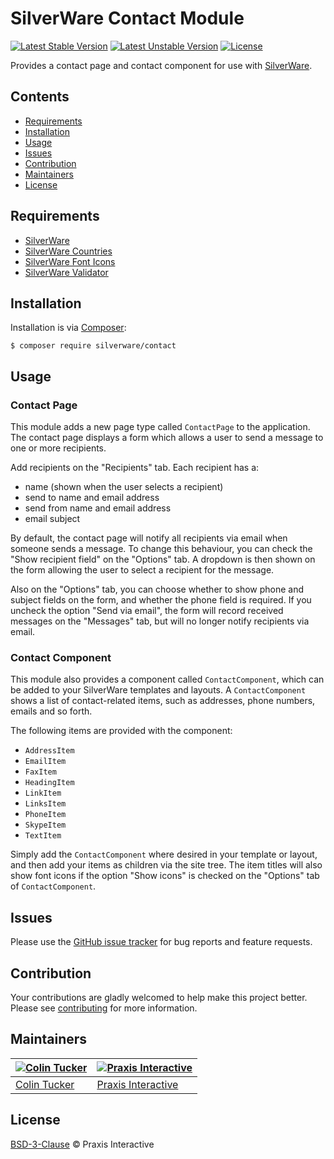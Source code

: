 # SilverWare Contact Module

[![Latest Stable Version](https://poser.pugx.org/silverware/contact/v/stable)](https://packagist.org/packages/silverware/contact)
[![Latest Unstable Version](https://poser.pugx.org/silverware/contact/v/unstable)](https://packagist.org/packages/silverware/contact)
[![License](https://poser.pugx.org/silverware/contact/license)](https://packagist.org/packages/silverware/contact)

Provides a contact page and contact component for use with [SilverWare][silverware].

## Contents

- [Requirements](#requirements)
- [Installation](#installation)
- [Usage](#usage)
- [Issues](#issues)
- [Contribution](#contribution)
- [Maintainers](#maintainers)
- [License](#license)

## Requirements

- [SilverWare][silverware]
- [SilverWare Countries][silverware-countries]
- [SilverWare Font Icons][silverware-font-icons]
- [SilverWare Validator][silverware-validator]

## Installation

Installation is via [Composer][composer]:

```
$ composer require silverware/contact
```

## Usage

### Contact Page

This module adds a new page type called `ContactPage` to the application. The contact
page displays a form which allows a user to send a message to one or more recipients.

Add recipients on the "Recipients" tab. Each recipient has a:

- name (shown when the user selects a recipient)
- send to name and email address
- send from name and email address
- email subject

By default, the contact page will notify all recipients via email when someone sends
a message.  To change this behaviour, you can check the "Show recipient field" on the
"Options" tab. A dropdown is then shown on the form allowing the user to select a
recipient for the message.

Also on the "Options" tab, you can choose whether to show phone and subject fields on
the form, and whether the phone field is required. If you uncheck the option "Send via email",
the form will record received messages on the "Messages" tab, but will no longer
notify recipients via email.

### Contact Component

This module also provides a component called `ContactComponent`, which can be added
to your SilverWare templates and layouts. A `ContactComponent` shows a list of
contact-related items, such as addresses, phone numbers, emails and so forth.

The following items are provided with the component:

- `AddressItem`
- `EmailItem`
- `FaxItem`
- `HeadingItem`
- `LinkItem`
- `LinksItem`
- `PhoneItem`
- `SkypeItem`
- `TextItem`

Simply add the `ContactComponent` where desired in your template or layout, and then
add your items as children via the site tree. The item titles will also show font icons if the
option "Show icons" is checked on the "Options" tab of `ContactComponent`.

## Issues

Please use the [GitHub issue tracker][issues] for bug reports and feature requests.

## Contribution

Your contributions are gladly welcomed to help make this project better.
Please see [contributing](CONTRIBUTING.md) for more information.

## Maintainers

[![Colin Tucker](https://avatars3.githubusercontent.com/u/1853705?s=144)](https://github.com/colintucker) | [![Praxis Interactive](https://avatars2.githubusercontent.com/u/1782612?s=144)](https://www.praxis.net.au)
---|---
[Colin Tucker](https://github.com/colintucker) | [Praxis Interactive](https://www.praxis.net.au)

## License

[BSD-3-Clause](LICENSE.md) &copy; Praxis Interactive

[silverware]: https://github.com/praxisnetau/silverware
[silverware-countries]: https://github.com/praxisnetau/silverware-countries
[silverware-font-icons]: https://github.com/praxisnetau/silverware-font-icons
[silverware-validator]: https://github.com/praxisnetau/silverware-validator
[composer]: https://getcomposer.org
[issues]: https://github.com/praxisnetau/silverware-contact/issues
